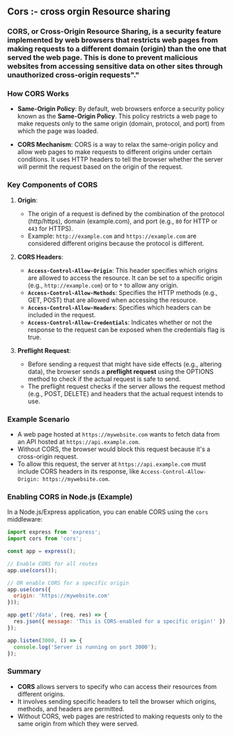#

## Cors :- cross orgin Resource sharing

### CORS, or **Cross-Origin Resource Sharing**, is a security feature implemented by web browsers that restricts web pages from making requests to a different domain (origin) than the one that served the web page. This is done to prevent malicious websites from accessing sensitive data on other sites through unauthorized cross-origin requests"."

### How CORS Works

- **Same-Origin Policy**: By default, web browsers enforce a security policy known as the **Same-Origin Policy**. This policy restricts a web page to make requests only to the same origin (domain, protocol, and port) from which the page was loaded.

- **CORS Mechanism**: CORS is a way to relax the same-origin policy and allow web pages to make requests to different origins under certain conditions. It uses HTTP headers to tell the browser whether the server will permit the request based on the origin of the request.

### Key Components of CORS

1. **Origin**:
   - The origin of a request is defined by the combination of the protocol (http/https), domain (example.com), and port (e.g., `80` for HTTP or `443` for HTTPS).
   - Example: `http://example.com` and `https://example.com` are considered different origins because the protocol is different.

2. **CORS Headers**:
   - **`Access-Control-Allow-Origin`**: This header specifies which origins are allowed to access the resource. It can be set to a specific origin (e.g., `http://example.com`) or to `*` to allow any origin.
   - **`Access-Control-Allow-Methods`**: Specifies the HTTP methods (e.g., GET, POST) that are allowed when accessing the resource.
   - **`Access-Control-Allow-Headers`**: Specifies which headers can be included in the request.
   - **`Access-Control-Allow-Credentials`**: Indicates whether or not the response to the request can be exposed when the credentials flag is true.

3. **Preflight Request**:
   - Before sending a request that might have side effects (e.g., altering data), the browser sends a **preflight request** using the OPTIONS method to check if the actual request is safe to send.
   - The preflight request checks if the server allows the request method (e.g., POST, DELETE) and headers that the actual request intends to use.

### Example Scenario

- A web page hosted at `https://mywebsite.com` wants to fetch data from an API hosted at `https://api.example.com`.
- Without CORS, the browser would block this request because it's a cross-origin request.
- To allow this request, the server at `https://api.example.com` must include CORS headers in its response, like `Access-Control-Allow-Origin: https://mywebsite.com`.

### Enabling CORS in Node.js (Example)

In a Node.js/Express application, you can enable CORS using the `cors` middleware:

```javascript
import express from 'express';
import cors from 'cors';

const app = express();

// Enable CORS for all routes
app.use(cors());

// OR enable CORS for a specific origin
app.use(cors({
  origin: 'https://mywebsite.com'
}));

app.get('/data', (req, res) => {
  res.json({ message: 'This is CORS-enabled for a specific origin!' });
});

app.listen(3000, () => {
  console.log('Server is running on port 3000');
});
```

### Summary

- **CORS** allows servers to specify who can access their resources from different origins.
- It involves sending specific headers to tell the browser which origins, methods, and headers are permitted.
- Without CORS, web pages are restricted to making requests only to the same origin from which they were served.
